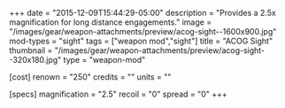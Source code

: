 +++
date = "2015-12-09T15:44:29-05:00"
description = "Provides a 2.5x magnification for long distance engagements."
image = "/images/gear/weapon-attachments/preview/acog-sight--1600x900.jpg"
mod-types = "sight"
tags = ["weapon mod","sight"]
title = "ACOG Sight"
thumbnail = "/images/gear/weapon-attachments/preview/acog-sight--320x180.jpg"
type = "weapon-mod"

[cost]
  renown = "250"
  credits = ""
  units = ""

[specs]
  magnification = "2.5"
  recoil = "0"
  spread = "0"
+++
